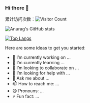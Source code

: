 ### Hi there 👋
累计访问次数：![Visitor Count](https://profile-counter.glitch.me/Muieay/count.svg)

![Anurag's GitHub stats](https://github-readme-stats.vercel.app/api?username=Muieay&show_icons=true&bg_color=00000000)



[![Top Langs](https://github-readme-stats.vercel.app/api/top-langs/?username=Muieay&layout=compact)](https://Muieay.github.io/)


Here are some ideas to get you started:

- 🔭 I’m currently working on ...
- 🌱 I’m currently learning ...
- 👯 I’m looking to collaborate on ...
- 🤔 I’m looking for help with ...
- 💬 Ask me about ...
- 📫 How to reach me: ...
- 😄 Pronouns: ...
- ⚡ Fun fact: ...

